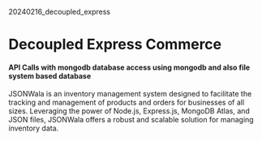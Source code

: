 20240216_decoupled_express

<h1>Decoupled Express Commerce</h1>

<h4>API Calls with mongodb database access using mongodb and also file system based database</h4>

JSONWala is an inventory management system designed to facilitate the tracking and management of products and orders for businesses of all sizes. Leveraging the power of Node.js, Express.js, MongoDB Atlas, and JSON files, JSONWala offers a robust and scalable solution for managing inventory data.
